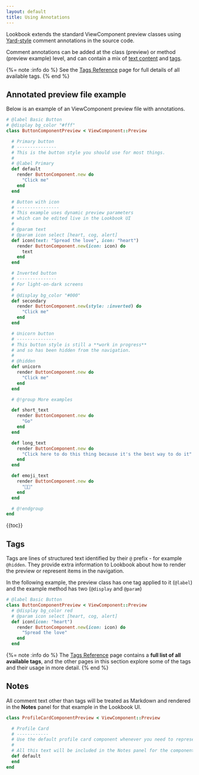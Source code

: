 ```yaml
---
layout: default
title: Using Annotations
---
```


Lookbook extends the standard ViewComponent preview classes using [Yard-style](https://rubydoc.info/gems/yard/file/docs/Tags.md) comment annotations in the source code.

Comment annotations can be added at the class (preview) or method (preview example) level, and can contain a mix of [text content](#notes) and [tags](#tags).

{%= note :info do %}
See the [Tags Reference](/api/tags/) page for full details of all available tags.
{% end %}


## Annotated preview file example

Below is an example of an ViewComponent preview file with annotations.

```ruby
# @label Basic Button
# @display bg_color "#fff"
class ButtonComponentPreview < ViewComponent::Preview

  # Primary button
  # ---------------
  # This is the button style you should use for most things.
  #
  # @label Primary
  def default
    render ButtonComponent.new do
      "Click me"
    end
  end

  # Button with icon
  # ----------------
  # This example uses dynamic preview parameters
  # which can be edited live in the Lookbook UI
  #
  # @param text
  # @param icon select [heart, cog, alert]
  def icon(text: "Spread the love", icon: "heart")
    render ButtonComponent.new(icon: icon) do
      text
    end
  end

  # Inverted button
  # ---------------
  # For light-on-dark screens
  #
  # @display bg_color "#000"
  def secondary
    render ButtonComponent.new(style: :inverted) do
      "Click me"
    end
  end

  # Unicorn button
  # ---------------
  # This button style is still a **work in progress**
  # and so has been hidden from the navigation.
  #
  # @hidden
  def unicorn
    render ButtonComponent.new do
      "Click me"
    end
  end

  # @!group More examples

  def short_text
    render ButtonComponent.new do
      "Go"
    end
  end

  def long_text
    render ButtonComponent.new do
      "Click here to do this thing because it's the best way to do it"
    end
  end

  def emoji_text
    render ButtonComponent.new do
      "👀📗"
    end
  end

  # @!endgroup
end
```


{{toc}}

## Tags

Tags are lines of structured text identified by their `@` prefix - for example `@hidden`. They provide extra information to Lookbook about how to render the preview or represent items in the navigation.

In the following example, the preview class has one tag applied to it (`@label`) and the example method has two (`@display` and `@param`)

```rb
# @label Basic Button
class ButtonComponentPreview < ViewComponent::Preview
  # @display bg_color red
  # @param icon select [heart, cog, alert]
  def icon(icon: "heart")
    render ButtonComponent.new(icon: icon) do
      "Spread the love"
    end
  end
```

{%= note :info do %}
The [Tags Reference](/api/tags/) page contains a **full list of all available tags**, and the other pages in this section explore some of the tags and their usage in more detail.
{% end %}

## Notes

All comment text other than tags will be treated as Markdown and rendered in the **Notes** panel for that example in the Lookbook UI.

```ruby
class ProfileCardComponentPreview < ViewComponent::Preview 

  # Profile Card
  # ------------
  # Use the default profile card component whenever you need to represent a user.
  #
  # All this text will be included in the Notes panel for the component.
  def default
  end
end
```
